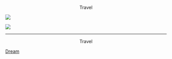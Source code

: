 <!DOCTYPE html>
<html>
   <head>
      <title>Picture</title>
      <meta charset="utf-8">
      <link rel="stylesheet" href="String.css.css" type="text/css"/>
   </head>
   <body>
      <p align="center"
      <p class="first"> Travel</p></p>
      <p><del><img src="1.jpg"></del></p>
      <img src="2.jpg">
      <p class="first"> <hr align="center"/> <p align="center"<p>Travel </p> </p></p>
	  <p><a href="https://www.otpusk.com/?gclid=EAIaIQobChMIg-zb3ozp5AIVE6maCh2B0wMGEAAYAyAAEgLR0PD_BwE">Dream </a></p>
   </body>
</html>
